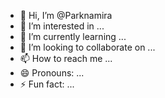 - 👋 Hi, I’m @Parknamira
- 👀 I’m interested in ...
- 🌱 I’m currently learning ...
- 💞️ I’m looking to collaborate on ...
- 📫 How to reach me ...
- 😄 Pronouns: ...
- ⚡ Fun fact: ...

<!---
Parknamira/Parknamira is a ✨ special ✨ repository because its `README.md` (this file) appears on your GitHub profile.
You can click the Preview link to take a look at your changes.
--->
